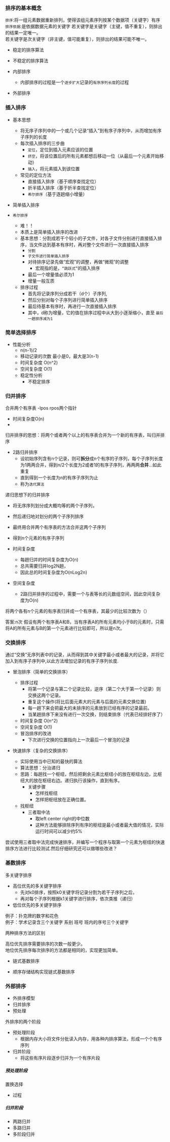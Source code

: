 ### 排序的基本概念
`排序`:将一组元素数据重新排列，使得该组元素序列按某个数据项（关键字）有序
`排序依据`:是依据数据元素的关键字
若关键字是关键字（主键，值不重复），则排出的结果一定唯一。  
若关键字是次关键字（非主键，值可能重复），则排出的结果可能不唯一。

- 稳定的排序算法
- 不稳定的排序算法

- 内部排序
  - 内部排序的过程是一个`逐步扩大`记录的`有序序列长度`的过程
- 外部排序

### 插入排序
- 基本思想
  - 将无序子序列中的一个或几个记录“插入”到有序子序列中，从而增加有序子序列的长度
  - 每次插入排序的三步曲
    - `定位`，定位到插入元素应该的位置
    - `挤空`，将该位置后的所有元素都想后移动一位（从最后一个元素开始移动）
    - `插入`，将元素插入到该位置
  - 常见的定位方法
    - 直接插入排序（基于顺序查找定位）
    - 折半插入排序（基于折半查找定位）
    - `希尔排序`（基于逐趟缩小增量）

- 简单插入排序

- `希尔排序`
  - 难！！
  - 本质上是简单插入排序的改进
  - 基本思想：分割成若干个较小的子文件，对各子文件分别进行直接插入排序，当文件达到基本有序时，再对整个文件进行一次直接插入排序
    - `分割`
    - `子文件进行简单插入排序`
    - 对待排序记录先做“宏观”的调整，再做“微观”的调整
      - 宏观指的是，`“跳跃式”`的插入排序
    - 最后一个增量值必须为1
    - 增量一般互质
  - 排序过程
    - 首先将记录序列分成若干（d个）子序列,
    - 然后分别对每个子序列进行简单插入排序
    - 最后待基本有序时，再进行一次直接插入排序 
    - 其中，d称为增量，它的值在排序过程中从大到小逐渐缩小，直至 `最后一趟排序减为1`

### 简单选择排序
- 性能分析
  - n(n-1)/2
  - 移动记录的次数 最小是0，最大是3(n-1)
  - 时间复杂度 O(n^2)
  - 空间复杂度 O(1)
  - 稳定性分析
    - 不稳定排序

### 归并排序
合并两个有序表
-lpos rpos两个指针
- 时间复杂度O(n)
- 
 
归并排序的思想：将两个或者两个以上的有序表合并为一个新的有序表，叫归并排序    
- 2路归并排序
  - 设初始序列含有n个记录，则可**拆分**成n个有序的子序列，每个子序列长度为1两两合并，得到n/2个长度为2或者1的有序子序列，再两两**合并**...如此重复
  - 直到得到一个长度为n的有序子序列为止
  - 称为`迭代算法`

递归思想下的归并排序
- 将无序序列划分成大概均等的两个子序列，
- 然后递归地对划分的两个子序列排序
- 最终用合并两个有序表的方法合并这两个子序列
- 得到n个元素的有序子序列

- 时间复杂度
  - 每趟归并的时间复杂度为O(n)
  - 总共需要归并log2N趟，
  - 因此总的时间复杂度为O(nLog2n)
- 空间复杂度
  - 2路归并排序的过程中，需要一个与表等长的元数组空间，因此空间复杂度为O(n)

将两个各有n个元素的有序表归并成一个有序表，其最少的比较次数为（）

答案:n次
假设有两个有序表A和B，当有序表A的所有元素均小于B的元素时，只需将A的所有元素与B的第一个元素进行比较即可，所以是n次。

### 交换排序
通过“交换”无序列表中的记录，从而得到其中关键字最小或者最大的记录，并将它加入到有序子序列中,以此方法增加记录的有序子序列长度.
- 冒泡排序（简单的交换排序）
  - 排序过程
    - 将第一个记录与第二个记录比较，逆序（第二个大于第一个记录）则交换这两个记录。
    - 重复这个操作(将比后面元素大的元素与后面的元素交换位置)
    - 每一趟下来会把最大的未排序的元素放到已经有序的记录最前。
    - 当某趟排序下来没有进行一次交换，则结束排序（代表已经排好序了）
  - 时间复杂度 O(n^2)
  - 空间复杂度 O(1)
  - 冒泡排序的改进
    - 下次进行交换的位置指向上一次最后一个冒泡的记录

- 快速排序（复杂的交换排序）
  - 实际使用当中已知的最快的算法
  - 算法思想：分治递归
  - 思路：每趟找一个枢纽，然后把剩余元素比枢纽小的放在枢纽左边，比枢纽大的放在枢纽右边。递归执行该操作，直到有序。
    - 关键步骤
      - 怎样找枢纽
      - 怎样把枢纽放在正确位置。
  - 找枢纽
    - 三者取中法
      - 取left center right的中位数
      - 这种方法能够排除序列有序的枢纽是最小或者最大值的情况，实际运行时间可以减少约5%

尝试使用三者取中法完成快速排序，并编写一个程序与取第一个元素为枢纽的快速排序方法进行比较测试.然后仔细研究还可以做哪些改进？

### 基数排序
多关键字排序
- 高位优先的多关键字排序
  - 先对k0排序，按照k0关键字将记录分割为若干子序列之后，
  - 再对每个子序列根据k1关键字进行排序，依次类推（递归）
- 低位优先的多关键字排序

例子：扑克牌的数字和花色  
例子：学术记录含三个关键字 系别 班号 班内的序号三个关键字 

两种排序方法的区别

高位优先排序需要排序的次数一般更少。  
地位优先排序每次排序的方法都是相同的，实现更加简单。

- 链式基数排序

- 顺序存储结构实现链式基数排序

### 外部排序
- 外排序模型
- 归并排序
- 预处理

外排序的两个阶段
- 预处理阶段
  - 根据内存大小将文件分批读入内存，用各种内排序算法，形成一个个有序序列
- 归并阶段
  - 将这些有序片段逐步归并为一个有序片段

##### 预处理阶段
置换选择
- 过程

##### 归并阶段
- 两路归并
- 多路归并
- 多阶段归并
